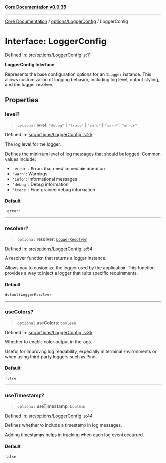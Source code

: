 [**Core Documentation v0.0.35**](../../../README.md)

***

[Core Documentation](../../../modules.md) / [options/LoggerConfig](../README.md) / LoggerConfig

# Interface: LoggerConfig

Defined in: [src/options/LoggerConfig.ts:11](https://github.com/stonemjs/core/blob/c9d95b58ccfb8efcaba0bed7bbf19084836cc28d/src/options/LoggerConfig.ts#L11)

**LoggerConfig Interface**

Represents the base configuration options for an `ILogger` instance.
This allows customization of logging behavior, including log level,
output styling, and the logger resolver.

## Properties

### level?

> `optional` **level**: `"debug"` \| `"trace"` \| `"info"` \| `"warn"` \| `"error"`

Defined in: [src/options/LoggerConfig.ts:25](https://github.com/stonemjs/core/blob/c9d95b58ccfb8efcaba0bed7bbf19084836cc28d/src/options/LoggerConfig.ts#L25)

The log level for the logger.

Defines the minimum level of log messages that should be logged.
Common values include:
- `'error'`: Errors that need immediate attention
- `'warn'`: Warnings
- `'info'`: Informational messages
- `'debug'`: Debug information
- `'trace'`: Fine-grained debug information

#### Default

`'error'`

***

### resolver?

> `optional` **resolver**: [`LoggerResolver`](../../../definitions/type-aliases/LoggerResolver.md)

Defined in: [src/options/LoggerConfig.ts:54](https://github.com/stonemjs/core/blob/c9d95b58ccfb8efcaba0bed7bbf19084836cc28d/src/options/LoggerConfig.ts#L54)

A resolver function that returns a logger instance.

Allows you to customize the logger used by the application.
This function provides a way to inject a logger that suits specific requirements.

#### Default

`defaultLoggerResolver`

***

### useColors?

> `optional` **useColors**: `boolean`

Defined in: [src/options/LoggerConfig.ts:35](https://github.com/stonemjs/core/blob/c9d95b58ccfb8efcaba0bed7bbf19084836cc28d/src/options/LoggerConfig.ts#L35)

Whether to enable color output in the logs.

Useful for improving log readability, especially in terminal environments
or when using third-party loggers such as Pino.

#### Default

`false`

***

### useTimestamp?

> `optional` **useTimestamp**: `boolean`

Defined in: [src/options/LoggerConfig.ts:44](https://github.com/stonemjs/core/blob/c9d95b58ccfb8efcaba0bed7bbf19084836cc28d/src/options/LoggerConfig.ts#L44)

Defines whether to include a timestamp in log messages.

Adding timestamps helps in tracking when each log event occurred.

#### Default

`false`
